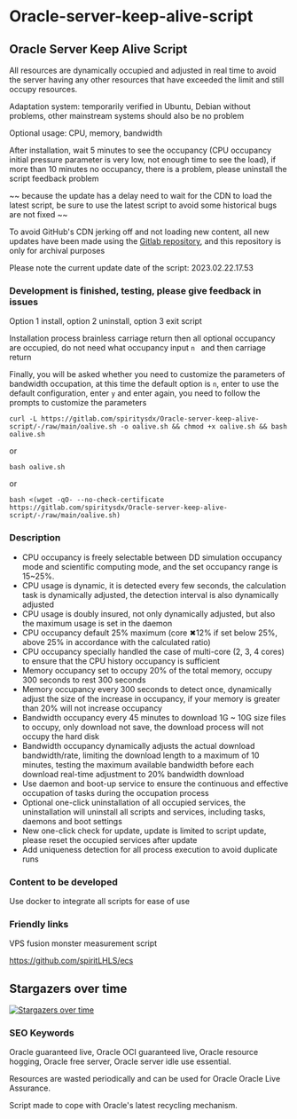 # Oracle-server-keep-alive-script

## Oracle Server Keep Alive Script


All resources are dynamically occupied and adjusted in real time to avoid the server having any other resources that have exceeded the limit and still occupy resources.


Adaptation system: temporarily verified in Ubuntu, Debian without problems, other mainstream systems should also be no problem


Optional usage: CPU, memory, bandwidth


After installation, wait 5 minutes to see the occupancy (CPU occupancy initial pressure parameter is very low, not enough time to see the load), if more than 10 minutes no occupancy, there is a problem, please uninstall the script feedback problem


~~ because the update has a delay need to wait for the CDN to load the latest script, be sure to use the latest script to avoid some historical bugs are not fixed ~~


To avoid GitHub's CDN jerking off and not loading new content, all new updates have been made using the [Gitlab repository](https://gitlab.com/spiritysdx/Oracle-server-keep-alive-script), and this repository is only for archival purposes

Please note the current update date of the script: 2023.02.22.17.53


### Development is finished, testing, please give feedback in issues


Option 1 install, option 2 uninstall, option 3 exit script


Installation process brainless carriage return then all optional occupancy are occupied, do not need what occupancy input ```n ``` and then carriage return


Finally, you will be asked whether you need to customize the parameters of bandwidth occupation, at this time the default option is ```n```, enter to use the default configuration, enter ```y``` and enter again, you need to follow the prompts to customize the parameters

```
curl -L https://gitlab.com/spiritysdx/Oracle-server-keep-alive-script/-/raw/main/oalive.sh -o oalive.sh && chmod +x oalive.sh && bash oalive.sh
```

or

```
bash oalive.sh
```

or

```
bash <(wget -qO- --no-check-certificate https://gitlab.com/spiritysdx/Oracle-server-keep-alive-script/-/raw/main/oalive.sh)
```

### Description

- CPU occupancy is freely selectable between DD simulation occupancy mode and scientific computing mode, and the set occupancy range is 15~25%.
- CPU usage is dynamic, it is detected every few seconds, the calculation task is dynamically adjusted, the detection interval is also dynamically adjusted
- CPU usage is doubly insured, not only dynamically adjusted, but also the maximum usage is set in the daemon
- CPU occupancy default 25% maximum (core ✖12% if set below 25%, above 25% in accordance with the calculated ratio)
- CPU occupancy specially handled the case of multi-core (2, 3, 4 cores) to ensure that the CPU history occupancy is sufficient
- Memory occupancy set to occupy 20% of the total memory, occupy 300 seconds to rest 300 seconds
- Memory occupancy every 300 seconds to detect once, dynamically adjust the size of the increase in occupancy, if your memory is greater than 20% will not increase occupancy
- Bandwidth occupancy every 45 minutes to download 1G ~ 10G size files to occupy, only download not save, the download process will not occupy the hard disk
- Bandwidth occupancy dynamically adjusts the actual download bandwidth/rate, limiting the download length to a maximum of 10 minutes, testing the maximum available bandwidth before each download real-time adjustment to 20% bandwidth download
- Use daemon and boot-up service to ensure the continuous and effective occupation of tasks during the occupation process
- Optional one-click uninstallation of all occupied services, the uninstallation will uninstall all scripts and services, including tasks, daemons and boot settings
- New one-click check for update, update is limited to script update, please reset the occupied services after update
- Add uniqueness detection for all process execution to avoid duplicate runs

### Content to be developed

Use docker to integrate all scripts for ease of use

### Friendly links

VPS fusion monster measurement script

https://github.com/spiritLHLS/ecs

## Stargazers over time

[![Stargazers over time](https://starchart.cc/spiritLHLS/Oracle-server-keep-alive-script.svg)](https://starchart.cc/spiritLHLS/Oracle-server-keep-alive-script)

### SEO Keywords

Oracle guaranteed live, Oracle OCI guaranteed live, Oracle resource hogging, Oracle free server, Oracle server idle use essential.

Resources are wasted periodically and can be used for Oracle Oracle Live Assurance.

Script made to cope with Oracle's latest recycling mechanism.


